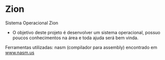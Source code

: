 # Zion
Sistema Operacional Zion

- O objetivo deste projeto é desenvolver um sistema operacional, 
possuo poucos conhecimentos na área e toda ajuda será bem vinda.

Ferramentas utilizadas:
nasm (compilador para assembly) encontrado em www.nasm.us
